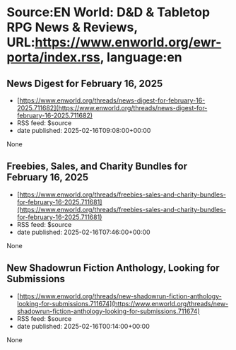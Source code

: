 # Source:EN World: D&D & Tabletop RPG News & Reviews, URL:https://www.enworld.org/ewr-porta/index.rss, language:en

## News Digest for February 16, 2025
 - [https://www.enworld.org/threads/news-digest-for-february-16-2025.711682](https://www.enworld.org/threads/news-digest-for-february-16-2025.711682)
 - RSS feed: $source
 - date published: 2025-02-16T09:08:00+00:00

None

## Freebies, Sales, and Charity Bundles for February 16, 2025
 - [https://www.enworld.org/threads/freebies-sales-and-charity-bundles-for-february-16-2025.711681](https://www.enworld.org/threads/freebies-sales-and-charity-bundles-for-february-16-2025.711681)
 - RSS feed: $source
 - date published: 2025-02-16T07:46:00+00:00

None

## New Shadowrun Fiction Anthology, Looking for Submissions
 - [https://www.enworld.org/threads/new-shadowrun-fiction-anthology-looking-for-submissions.711674](https://www.enworld.org/threads/new-shadowrun-fiction-anthology-looking-for-submissions.711674)
 - RSS feed: $source
 - date published: 2025-02-16T00:14:00+00:00

None

